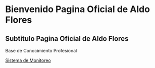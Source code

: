 # Bienvenido Pagina Oficial de Aldo Flores
## Subtitulo Pagina Oficial de Aldo Flores

Base de Conocimiento Profesional


[Sistema de Monitoreo](source/sistemaMonitor.md)